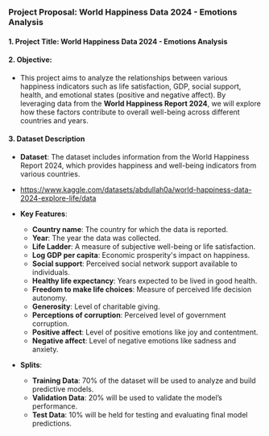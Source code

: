### **Project Proposal: World Happiness Data 2024 - Emotions Analysis**

#### 1. **Project Title**: World Happiness Data 2024 - Emotions Analysis
   
#### 2. **Objective**: 

   - This project aims to analyze the relationships between various happiness indicators such as life satisfaction, GDP, social support, health, and emotional states (positive and negative affect). By leveraging data from the **World Happiness Report 2024**, we will explore how these factors contribute to overall well-being across different countries and years.

#### 3. **Dataset Description**
   - **Dataset**: The dataset includes information from the World Happiness Report 2024, which provides happiness and well-being indicators from various countries. 
   - https://www.kaggle.com/datasets/abdullah0a/world-happiness-data-2024-explore-life/data
   - **Key Features**:
     - **Country name**: The country for which the data is reported.
     - **Year**: The year the data was collected.
     - **Life Ladder**: A measure of subjective well-being or life satisfaction.
     - **Log GDP per capita**: Economic prosperity's impact on happiness.
     - **Social support**: Perceived social network support available to individuals.
     - **Healthy life expectancy**: Years expected to be lived in good health.
     - **Freedom to make life choices**: Measure of perceived life decision autonomy.
     - **Generosity**: Level of charitable giving.
     - **Perceptions of corruption**: Perceived level of government corruption.
     - **Positive affect**: Level of positive emotions like joy and contentment.
     - **Negative affect**: Level of negative emotions like sadness and anxiety.

   - **Splits**:
     - **Training Data**: 70% of the dataset will be used to analyze and build predictive models.
     - **Validation Data**: 20% will be used to validate the model’s performance.
     - **Test Data**: 10% will be held for testing and evaluating final model predictions.



